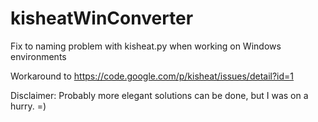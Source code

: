 # kisheatWinConverter
Fix to naming problem with kisheat.py when working on Windows environments

Workaround to https://code.google.com/p/kisheat/issues/detail?id=1

Disclaimer: Probably more elegant solutions can be done, but I was on a hurry. =)
